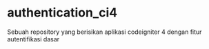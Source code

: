 # authentication_ci4
Sebuah repository yang berisikan aplikasi codeigniter 4 dengan fitur autentifikasi dasar
